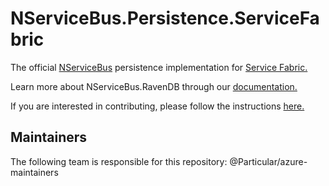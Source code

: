 # NServiceBus.Persistence.ServiceFabric

The official [NServiceBus](https://github.com/Particular/NServiceBus) persistence implementation for [Service Fabric.](https://azure.microsoft.com/en-us/services/service-fabric/)

Learn more about NServiceBus.RavenDB through our [documentation.](http://docs.particular.net/nservicebus/servicefabric/)

If you are interested in contributing, please follow the instructions [here.](https://github.com/Particular/NServiceBus/blob/develop/CONTRIBUTING.md)

## Maintainers
The following team is responsible for this repository: @Particular/azure-maintainers
